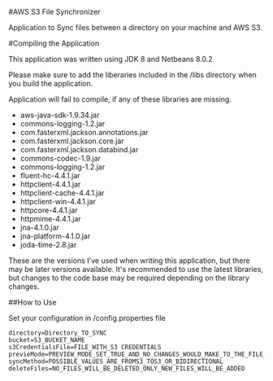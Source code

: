 #AWS S3 File Synchronizer

Application to Sync files between a directory on your machine and AWS S3.

#Compiling the Application

This application was written using JDK 8 and Netbeans 8.0.2

Please make sure to add the liberaries included in the /libs directory when you build the application.

Application will fail to compile, if any of these libraries are missing.

* aws-java-sdk-1.9.34.jar
* commons-logging-1.2.jar
* com.fasterxml.jackson.annotations.jar
* com.fasterxml.jackson.core.jar
* com.fasterxml.jackson.databind.jar
* commons-codec-1.9.jar
* commons-logging-1.2.jar
* fluent-hc-4.4.1.jar
* httpclient-4.4.1.jar
* httpclient-cache-4.4.1.jar
* httpclient-win-4.4.1.jar
* httpcore-4.4.1.jar
* httpmime-4.4.1.jar
* jna-4.1.0.jar
* jna-platform-4.1.0.jar
* joda-time-2.8.jar

These are the versions I've used when writing this application, but there may be later versions available. It's recommended to use the latest libraries, but changes to the code base may be required depending on the library changes.

##How to Use

Set your configuration in /config.properties file

```properties
directory=Directory_TO_SYNC
bucket=S3_BUCKET_NAME
s3CredentialsFile=FILE_WITH_S3 CREDENTIALS
previeMode=PREVIEW_MODE_SET_TRUE_AND_NO_CHANGES_WOULD_MAKE_TO_THE_FILE_SYSTEM
syncMethod=POSSIBLE_VALUES_ARE_FROMS3_TOS3_OR_BIDIRECTIONAL
deleteFiles=NO_FILES_WILL_BE_DELETED_ONLY_NEW_FILES_WILL_BE_ADDED
```
